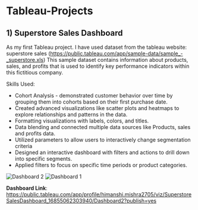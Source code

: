 # Tableau-Projects


## 1) Superstore Sales Dashboard

As my first Tableau project. I have used dataset from the tableau website: superstore sales (https://public.tableau.com/app/sample-data/sample_-_superstore.xls)
This sample dataset contains information about products, sales, and profits that is used to identify key performance indicators within this fictitious company.

Skills Used:

- Cohort Analysis - demonstrated customer behavior over time by grouping them into cohorts based on their first purchase date. 
- Created advanced visualizations like scatter plots and heatmaps to explore relationships and patterns in the data.
- Formatting visualizations with labels, colors, and titles.
- Data blending and connected multiple data sources like Products, sales and profits data.
- Utilized parameters to allow users to interactively change segmentation criteria
- Designed an interactive dashboard with filters and actions to drill down into specific segments.
- Applied filters to focus on specific time periods or product categories.


![Dashboard 2](https://github.com/Himanshi-Mishra/Tableau-Projects/assets/130461431/98b48c9e-0263-44c2-83df-0e785956c301)
![Dashboard 1](https://github.com/Himanshi-Mishra/Tableau-Projects/assets/130461431/186e24a5-0fe1-490e-9ab9-66bbfc9040a7)


**Dashboard Link**: https://public.tableau.com/app/profile/himanshi.mishra2705/viz/SuperstoreSalesDashboard_16855062303940/Dashboard2?publish=yes
